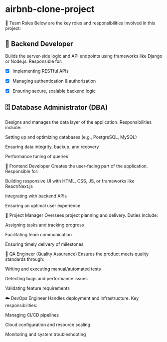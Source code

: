 # airbnb-clone-project
👥 Team Roles
Below are the key roles and responsibilities involved in this project:

## 🔧 Backend Developer
Builds the server-side logic and API endpoints using frameworks like Django or Node.js. Responsible for:

 - [x] Implementing RESTful APIs

 - [x] Managing authentication & authorization

 - [x] Ensuring secure, scalable backend logic

## 🗄️ Database Administrator (DBA)
Designs and manages the data layer of the application. Responsibilities include:

Setting up and optimizing databases (e.g., PostgreSQL, MySQL)

Ensuring data integrity, backup, and recovery

Performance tuning of queries

🎨 Frontend Developer
Creates the user-facing part of the application. Responsible for:

Building responsive UI with HTML, CSS, JS, or frameworks like React/Next.js

Integrating with backend APIs

Ensuring an optimal user experience

🧠 Project Manager
Oversees project planning and delivery. Duties include:

Assigning tasks and tracking progress

Facilitating team communication

Ensuring timely delivery of milestones

🧪 QA Engineer (Quality Assurance)
Ensures the product meets quality standards through:

Writing and executing manual/automated tests

Detecting bugs and performance issues

Validating feature requirements

☁️ DevOps Engineer
Handles deployment and infrastructure. Key responsibilities:

Managing CI/CD pipelines

Cloud configuration and resource scaling

Monitoring and system troubleshooting

